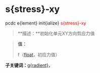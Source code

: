 # s{stress}-xy
pcdc e{lement} init{ialize} <span style='color: red;'>s{stress}-xy</span>
> **描述：**初始化单元XY方向剪应力值

> 
> **值：**
> 
> f（[float](数据类型/float/)，初应力值）

**子关键词：**[g{radient}](e{lement}/init{ialize}/s{stress}-xy/g{radient}/)，
